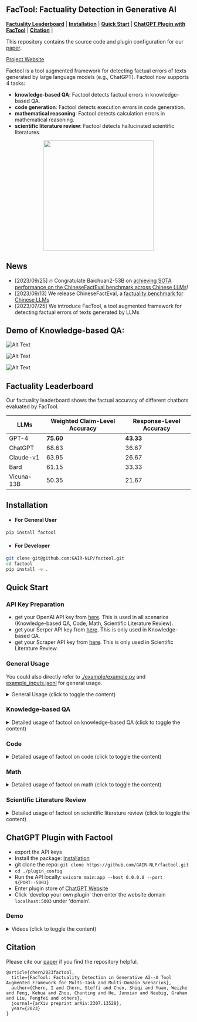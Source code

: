 ## FacTool: Factuality Detection in Generative AI
[**Factuality Leaderboard**](https://github.com/GAIR-NLP/factool#factuality-leaderboard) | 
[**Installation**](https://github.com/GAIR-NLP/factool#installation) | 
[**Quick Start**](https://github.com/GAIR-NLP/factool#quick-start) |
[**ChatGPT Plugin with FacTool**](https://github.com/GAIR-NLP/factool#chatgpt-plugin-with-factool) |
[**Citation**](https://github.com/GAIR-NLP/factool#citation) |

This repository contains the source code and plugin configuration for our [paper](https://arxiv.org/abs/2307.13528).

[Project Website](https://ethanc111.github.io/factool_website/)

Factool is a tool augmented framework for detecting factual errors of texts generated by large language models (e.g., ChatGPT). 
Factool now supports 4 tasks: 
* **knowledge-based QA**: Factool detects factual errors in knowledge-based QA.
* **code generation**: Factool detects execution errors in code generation.
* **mathematical reasoning**: Factool detects calculation errors in mathematical reasoning.
* **scientific literature review**: Factool detects hallucinated scientific literatures.

<p align="center"> 
<img src="figs/factool.png" width="300"/>
 </p>

## News
- [2023/09/25] 🔥 Congratulate Baichuan2-53B on [achieving SOTA performance on the ChineseFactEval benchmark across Chinese LLMs](https://zhuanlan.zhihu.com/p/658487952)!
- [2023/09/13] We release ChineseFactEval, a [factuality benchmark for Chinese LLMs](https://github.com/GAIR-NLP/factool/tree/main/datasets/chinese)
- [2023/07/25] We introduce FacTool, a tool augmented framework for detecting factual errors of texts generated by LLMs

## Demo of Knowledge-based QA: 

![Alt Text](./figs/factool_plugin_kbqa.gif)

![Alt Text](./figs/factool_chinese.gif)

![Alt Text](./figs/factool_japanese.gif)

## Factuality Leaderboard

Our factuality leaderboard shows the factual accuracy of different chatbots evaluated by FacTool.

| LLMs | Weighted Claim-Level Accuracy | Response-Level Accuracy |
| -------- | -------- | -------- |
| GPT-4  | **75.60**  | **43.33**  |
| ChatGPT  | 68.63  | 36.67  |
| Claude-v1  | 63.95  | 26.67 |
| Bard  | 61.15  | 33.33 |
| Vicuna-13B  | 50.35 | 21.67 |


## Installation

* #### For General User

```bash
pip install factool
```


* #### For Developer

```bash
git clone git@github.com:GAIR-NLP/factool.git
cd factool
pip install -e .
``` 
 

## Quick Start

### API Key Preparation
* get your OpenAI API key from [here](https://beta.openai.com/). This is used in all scenarios (Knowledge-based QA, Code, Math, Scientific Literature Review). 
* get your Serper API key from [here](https://serper.dev/). This is only used in Knowledge-based QA. 
* get your Scraper API key from [here](https://www.scraperapi.com/). This is only used in Scientific Literature Review. 

### General Usage

You could also directly refer to [./example/example.py](https://github.com/GAIR-NLP/factool/blob/main/example/example.py) and [example_inputs.jsonl](https://github.com/GAIR-NLP/factool/blob/main/example/example_inputs.jsonl) for general usage.

<details>
<summary>General Usage (click to toggle the content)</summary>

```python
export OPENAI_API_KEY=... # this is required in all tasks
export SERPER_API_KEY=... # this is required only in knowledge-based QA
export SCRAPER_API_KEY=... # this is requried only in scientific literature review
```

```python
# Initialize a list of inputs. "entry_point" is only needed when the task is "code generation"
# please refer to example_inputs.jsonl for example inputs for each category
inputs = [
            {"prompt": "<prompt1>", "response": "<response1>", "category": "<category1>", "entry_point": "<entry_point_1>"},
            {"prompt": "<prompt2>", "response": "<response2>", "category": "<category2>", "entry_point": "<entry_point_2>"},
          ...
        ]
```

where
* `prompt`: The prompt for the model to generate the response.
* `response`: The response generated by the model.
* `category`: The category of the task. it could be:
    * `kbqa`
    * `code`
    * `math`
    * `scientific`
* `entry_point`: The function name of the code snippet to be fact-checked in the response. Could be "null" if the category of the task is not `code`.

```python
from factool import Factool

# Initialize a Factool instance with the specified keys. foundation_model could be either "gpt-3.5-turbo" or "gpt-4"
factool_instance = Factool("gpt-4")

inputs = [
            {
                "prompt": "Introduce Graham Neubig",
                "response": "Graham Neubig is a professor at MIT",
                "category": "kbqa"
            },
            ...
]
response_list = factool_instance.run(inputs)

print(response_list)
```
</details>

### Knowledge-based QA
<details>
<summary>Detailed usage of factool on knowledge-based QA (click to toggle the content)</summary>


```python
export OPENAI_API_KEY=...
export SERPER_API_KEY=...
```


```python
from factool import Factool

# Initialize a Factool instance with the specified keys. foundation_model could be either "gpt-3.5-turbo" or "gpt-4"
factool_instance = Factool("gpt-4")

inputs = [
            {
                "prompt": "Introduce Graham Neubig",
                "response": "Graham Neubig is a professor at MIT",
                "category": "kbqa"
            },
]
response_list = factool_instance.run(inputs)

print(response_list)
```




The response_list should follow the following format:

```python
{
  "average_claim_level_factuality": avg_claim_level_factuality
  "average_response_level_factuality": avg_response_level_factuality
  "detailed_information": [
    {
      'prompt': prompt_1, 
      'response': response_1, 
      'category': 'kbqa', 
      'claims': [claim_11, claim_12, ..., claims_1n], 
      'queries': [[query_111, query_112], [query_121, query_122], ..[query_1n1, query_1n2]], 
      'evidences': [[evidences_with_source_11], [evidences_with_source_12], ..., [evidences_with_source_1n]], 
      'claim_level_factuality': [{claim_11, reasoning_11, error_11, correction_11, factuality_11}, {claim_12, reasoning_12, error_12, correction_12, factuality_12}, ..., {claim_1n, reasoning_1n, error_1n, correction_1n, factuality_1n}], 
      'response_level_factuality': factuality_1
    },
    {
      'prompt': prompt_2, 
      'response': response_2, 
      'category': 'kbqa',
      'claims': [claim_21, claim_22, ..., claims_2n], 
      'queries': [[query_211, query_212], [query_221, query_222], ..., [query_2n1, query_2n2]], 
      'evidences': [[evidences_with_source_21], [evidences_with_source_22], ..., [evidences_with_source_2n]], 
      'claim_level_factuality': [{claim_21, reasoning_21, error_21, correction_21, factuality_21}, {claim_22, reasoning_22, error_22, correction_22, factuality_22}, ..., {claim_2n, reasoning_2n, error_2n, correction_2n, factuality_2n}],
      'response_level_factuality': factuality_2,
    },
    ...
  ]
}
```

#### In this case, you will get:


```python
{
    'average_claim_level_factuality': 0.0,  
    'average_response_level_factuality': 0.0, 
    'detailed_information': [
        {
          'prompt': 'Introduce Graham Neubig',
          'response': 'Graham Neubig is a professor at MIT', 
          'category': 'kbqa', 'search_type': 'online', 
          'claims': [{'claim': 'Graham Neubig is a professor at MIT'}], 
          'queries': [['Graham Neubig current position', 'Is Graham Neubig a professor at MIT?']], 
          'evidences': [{'evidence': 'I am an Associate Professor of Computer Science at Carnegie Mellon University and CEO of Inspired Cognition. My research and development focuses on AI and ...', 'source': 'https://www.linkedin.com/in/graham-neubig-10b41616b'}, {'evidence': 'Missing: position | Show results with:position', 'source': 'https://www.linkedin.com/in/graham-neubig-10b41616b'}, {'evidence': 'My research is concerned with language and its role in human communication. In particular, my long-term research goal is to break down barriers in ...', 'source': 'https://miis.cs.cmu.edu/people/222215657/graham-neubig'}, {'evidence': 'My research focuses on handling human languages (like English or Japanese) with computers -- natural language processing. In particular, I am interested in ...', 'source': 'http://www.phontron.com/'}, {'evidence': 'Missing: current | Show results with:current', 'source': 'http://www.phontron.com/'}, {'evidence': 'Graham Neubig. I am an Associate Professor at the Carnegie Mellon University Language Technology Institute in the School of Computer Science, and work with ...', 'source': 'http://www.phontron.com/'}, {'evidence': 'Missing: MIT? | Show results with:MIT?', 'source': 'http://www.phontron.com/'}, {'evidence': 'Associate Professor, Language Technology Institute, Carnegie Mellon University Affiliated Faculty, Machine Learning Department, Carnegie Mellon University', 'source': 'https://www.phontron.com/research.php'}, {'evidence': 'Missing: MIT? | Show results with:MIT?', 'source': 'https://www.phontron.com/research.php'}, {'evidence': 'MIT Embodied Intelligence ... About the speaker: Graham ...', 'source': 'https://youtube.com/watch?v=CtcP5bvODzY'}],
          'claim_level_factuality': [
              {
                'reasoning': 'The given text is non-factual. The evidence provided clearly states that Graham Neubig is an Associate Professor of Computer Science at Carnegie Mellon University, not at MIT.', 
                'error': 'The error in the text is the incorrect affiliation of Graham Neubig. He is not a professor at MIT.', 
                'correction': 'Graham Neubig is a professor at Carnegie Mellon University.', 
                'factuality': False, 
                'claim': 'Graham Neubig is a professor at MIT'
              }
          ], 
          'response_level_factuality': False
       }
    ]
}
```

### Use with local chatbots
install fastchat([fastchat github repository]("https://github.com/lm-sys/FastChat/tree/main"))
``` python
pip install fastchat
```
#### RESTful API Server([doc]("https://github.com/lm-sys/FastChat/blob/main/docs/openai_api.md"))
First, launch the controller

```bash
python3 -m fastchat.serve.controller
```

Then, launch the model worker(s)

```bash
python3 -m fastchat.serve.model_worker --model-path lmsys/vicuna-7b-v1.3
```

Finally, launch the RESTful API server

```bash
python3 -m fastchat.serve.openai_api_server --host localhost --port 8000
```

Then, you can use factool powered by local chatbots by passing the model name you used in the fastchat module to our Factool initialization method

```python3
factool_instance = Factool("vicuna-7b-v1.3")
```

</details>








### Code





<details>
<summary>Detailed usage of factool on code (click to toggle the content)</summary>

```python
export OPENAI_API_KEY=...
```

```python

from factool import Factool

# Initialize a Factool instance with the specified keys. foundation_model could be either "gpt-3.5-turbo" or "gpt-4"
factool_instance = Factool("gpt-4")

inputs = [
        {
            "prompt": "def get_max_triples(n): \"\"\" You are given a positive integer n. You have to create an integer array a of length n. For each i (1 \u2264 i \u2264 n), the value of a[i] = i * i - i + 1. Return the number of triples (a[i], a[j], a[k]) of a where i < j < k, and a[i] + a[j] + a[k] is a multiple of 3. Example : Input: n = 5 Output: 1 Explanation: a = [1, 3, 7, 13, 21] The only valid triple is (1, 7, 13). \"\"\" Now implement the function get_max_triples using Python",
            "response": "def get_max_triples(n):\n    a = [i * i - i + 1 for i in range(1, n+1)]\n    count = 0\n    for i in range(n-2):\n        for j in range(i+1, n-1):\n            for k in range(j+1, n):\n                if (a[i] + a[j] + a[k]) % 3 == 0:\n                    count += 1\n    return count\n\nprint(get_max_triples(5)) # Output: 1",
            "category": "code",
            "entry_point": "get_max_triples"
        }
]

response_list = factool_instance.run(inputs)
print(response_list)
```


The response_list should follow the following format:

```python
response_list = 
{
    "average_claim_level_factuality": avg_claim_level_factuality,
    "average_response_level_factuality": avg_response_level_factuality,
    "detailed_information": [
      {
          'prompt': prompt_1, 
          'response': response_1, 
          'category': 'code',
          'entry_point': entry_point_1,
          'claim': claim_1,
          'testcases_queries': [testcase_query_11, testcase_query_12, testcase_query_13], 
          'potential_solutions_queries': [potential_solution_query_11, potential_solution_query_12, potential_solution_query_13], 
          'exec_results': [[evidences_111, evidences_112, evidences_113, evidences_114], [evidences_121, evidences_122, evidences_123, evidences_124], [evidences_131, evidences_132, evidences_133, evidences_134]],  # note that evidences_114, evidences_124, evidences_134 are the execution results of response_1 against testcase_query_11, testcase_query_12, and testcase_query_13, respectively.
          'claim_level_factuality': factuality_1,
          'response_level_factuality': factuality_1,
      },
      {
          'prompt': prompt_2, 
          'response': response_2, 
          'category': 'code',
          'entry_point': entry_point_2,
          'claim': claim_2,
          'testcases_queries': [testcase_query_21, testcase_query_22, testcase_query_23], 
          'potential_solutions_queries': [potential_solution_query_21, potential_solution_query_22, potential_solution_query_23], 
          'exec_results': [[evidences_211, evidences_212, evidences_213, evidences_214], [evidences_221, evidences_222, evidences_223, evidences_224], [evidences_231, evidences_232, evidences_233, evidences_234]], # note that evidences_214, evidences_224, evidences_234 are the execution results of response_1 against testcase_query_21, testcase_query_22, and testcase_query_23, respectively.
          'claim_level_factuality': factuality_2,
          'response_level_factuality': factuality_2,
      },
    ]
    ...
}
```



In this case, you will get:

```python
{
  "average_claim_level_factuality": 1.0,
  "average_response_level_factuality": 1.0,
  "detailed_information": [
    {
      'prompt': 'def get_max_triples(n): """ You are given a positive integer n. You have to create an integer array a of length n. For each i (1 ≤ i ≤ n), the value of a[i] = i * i - i + 1. Return the number of triples (a[i], a[j], a[k]) of a where i < j < k, and a[i] + a[j] + a[k] is a multiple of 3. Example : Input: n = 5 Output: 1 Explanation: a = [1, 3, 7, 13, 21] The only valid triple is (1, 7, 13). """ Now implement the function get_max_triples using Python',
      'response': 'def get_max_triples(n):\n    a = [i * i - i + 1 for i in range(1, n+1)]\n    count = 0\n    for i in range(n-2):\n        for j in range(i+1, n-1):\n            for k in range(j+1, n):\n                if (a[i] + a[j] + a[k]) % 3 == 0:\n                    count += 1\n    return count\n\nprint(get_max_triples(5)) # Output: 1', 
      'category': 'code',
      'entry_point': 'get_max_triples', 
      'claim': 'def get_max_triples(n):\n    a = [i * i - i + 1 for i in range(1, n+1)]\n    count = 0\n    for i in range(n-2):\n        for j in range(i+1, n-1):\n            for k in range(j+1, n):\n                if (a[i] + a[j] + a[k]) % 3 == 0:\n                    count += 1\n    return count\n\nprint(get_max_triples(5)) # Output: 1', 
      'testcases_queries': ['get_max_triples(5)', 'get_max_triples(10)', 'get_max_triples(3)'], 'potential_solutions_queries': ['def get_max_triples(n):\n    a = [i * i - i + 1 for i in range(1, n+1)]\n    count = 0\n    for i in range(n-2):\n        for j in range(i+1, n-1):\n            for k in range(j+1, n):\n                if (a[i] + a[j] + a[k]) % 3 == 0:\n                    count += 1\n    return count', 'def get_max_triples(n):\n    a = [i * i - i + 1 for i in range(1, n + 1)]\n    count = 0\n    for i in range(n):\n        for j in range(i + 1, n):\n            for k in range(j + 1, n):\n                if (a[i] + a[j] + a[k]) % 3 == 0:\n                    count += 1\n    return count', 'def get_max_triples(n):\n    a = [i * i - i + 1 for i in range(1, n+1)]\n    count = 0\n    for i in range(n):\n        for j in range(i+1, n):\n            for k in range(j+1, n):\n                if (a[i] + a[j] + a[k]) % 3 == 0:\n                    count += 1\n    return count', 'def get_max_triples(n):\n    a = [i * i - i + 1 for i in range(1, n+1)]\n    count = 0\n    for i in range(n-2):\n        for j in range(i+1, n-1):\n            for k in range(j+1, n):\n                if (a[i] + a[j] + a[k]) % 3 == 0:\n                    count += 1\n    return count\n\nprint(get_max_triples(5)) # Output: 1'], 
      'exec_results': [[1, 1, 1, 1], [36, 36, 36, 36], [0, 0, 0, 0]],
      'claim_level_factuality': True,
      'response_level_factuality': True
    }
  ]
}

```


</details>







### Math



<details>
<summary>Detailed usage of factool on math (click to toggle the content)</summary>

```python
export OPENAI_API_KEY=...
```


```python
from factool import Factool


# Initialize a Factool instance with the specified keys. foundation_model could be either "gpt-3.5-turbo" or "gpt-4"
factool_instance = Factool("gpt-4")

inputs = [
        {
            "prompt": "Stephen placed an online order for groceries.  His final bill came to $7023116.  Because this was through a delivery vendor, they tacked on a 25% fee to his final total and charged him $3.00 in delivery fees.  Stephen also added a $4.00 tip.  After the extra fees, what was the final price of Stephen's groceries?",
            "category": "math",
            "response": "Okay, here are the steps to solve this:\n* Stephen's initial grocery bill was $7023116\n* The delivery vendor charged a 25% fee on top of that. 25% of $7023116 is 0.25 * $7023116 = $1755779\n* They also charged a flat $3 delivery fee\n* Stephen added a $4 tip\n* So the total charges were:\n    * Initial groceries: $7023116\n    * 25% fee: $1755779\n    * Delivery fee: $3 \n    * Tip: $4\n* Adding all that up, the total final price was $7023116 + $1755779 + $3 + $4 = $8779902\n\nSo the final price of Stephen's groceries was $8779902"
        },
]

response_list = factool_instance.run(inputs)

print(response_list)
```

The response_list should follow the following format:

```python
{
    "average_claim_level_factuality": avg_claim_level_factuality,
    "average_response_level_factuality": avg_response_level_factuality,
    "detailed_information": [
      {
          'prompt': prompt_1, 
          'response': response_1, 
          'category': 'math', 
          'claims': [claim_11, claim_12, ..., claims_1n], 
          'queries': [query_11, query_12, ..., query_1n], 
          'execution_results': [exec_result_11, exec_result_12, ..., exec_result_1n],
          'claim_level_factuality': [factuality_11, factuality_12, ..., factuality_1n], 
          'response_level_factuality': factuality_1
      },
      {
          'prompt': prompt_2, 
          'response': response_2, 
          'category': 'math', 
          'claims': [claim_21, claim_22, ..., claims_2n], 
          'queries': [query_21, query_22, ..., query_2n], 
          'execution_results': [exec_result_21, exec_result_22, ..., exec_result_2n],
          'claim_level_factuality': [factuality_21, factuality_22, ..., factuality_2n], 
          'response_level_factuality': factuality_2
      },
      ...
    ]
}
```


In this case, you will get:

```python
{
  "average_claim_level_factuality": 0.5,
  "average_response_level_factuality": 0.0,
  "detailed_information": [
    {
      'prompt': "Stephen placed an online order for groceries.  His final bill came to $7023116.  Because this was through a delivery vendor, they tacked on a 25% fee to his final total and charged him $3.00 in delivery fees.  Stephen also added a $4.00 tip.  After the extra fees, what was the final price of Stephen's groceries?",
      'category': 'math',
      'response': "Okay, here are the steps to solve this:\n* Stephen's initial grocery bill was $7023116\n* The delivery vendor charged a 25% fee on top of that. 25% of $7023116 is 0.25 * $7023116 = $1755779\n* They also charged a flat $3 delivery fee\n* Stephen added a $4 tip\n* So the total charges were:\n    * Initial groceries: $7023116\n    * 25% fee: $1755779\n    * Delivery fee: $3 \n    * Tip: $4\n* Adding all that up, the total final price was $7023116 + $1755779 + $3 + $4 = $8779902\n\nSo the final price of Stephen's groceries was $8779902", 'claims': [{'math_calculation': '0.25 * 7023116', 'calculated_answer': '1755779'}, {'math_calculation': '7023116 + 1755779 + 3 + 4', 'calculated_answer': '8779902'}], 'queries': [{'python_snippet': 'print(0.25 * 7023116 == 1755779)'}, {'python_snippet': 'print(7023116 + 1755779 + 3 + 4 == 8779902)'}], 'execution_results': ['True', 'False'],
      'claim_level_factuality': [True, False],
      'response_level_factuality': False
    }
  ]
}
```


</details>






### Scientific Literature Review




<details>
<summary>Detailed usage of factool on scientific literature review (click to toggle the content)</summary>

```python
export OPENAI_API_KEY=...
export SCRAPER_API_KEY=...
```


```python
from factool import Factool

# Initialize a Factool instance with the specified keys. foundation_model could be either "gpt-3.5-turbo" or "gpt-4"
factool_instance = Factool("gpt-4")

inputs = [

        {
            "prompt": "Detail how machine learning algorithms are applied in data"
                      " analytics and the processes involved in training"
                      " these algorithms. Please cite relevant research papers"
                      " or textbooks to support your points, including the author's"
                      " name, the title of the work, and the year of publication.",
            "category": "scientific",
            "response": "Machine learning algorithms play a crucial role in data"
                        " analytics. They are used to extract insights and knowledge"
                        " from large datasets, which can be used to make informed"
                        " decisions and predictions. The following are the processes"
                        " involved in training machine learning algorithms:\n\n1. "
                        "Data Preprocessing: The first step in training a machine"
                        " learning algorithm is to preprocess the data. This involves"
                        " cleaning the data, handling missing values, "
                        "encoding categorical variables, and scaling the data. "
                        "The aim of preprocessing is to ensure that the data is in"
                        " a format that can be used by the machine learning algorithm.\n2. Feature Selection: Once the data has been preprocessed, the next step is to select the relevant features that will be used to train the machine learning algorithm. This involves identifying the features that are most important for predicting the target variable. Feature selection can be done using various techniques, such as filter methods, wrapper methods, and embedded methods.\n3. Model Selection: After feature selection, the next step is to select the appropriate machine learning algorithm to use. There are various types of machine learning algorithms, such as supervised learning, unsupervised learning, and reinforcement learning. The choice of algorithm depends on the nature of the problem and the type of data available.\n4. Training the Model: Once the model has been selected, the next step is to train the machine learning algorithm using the preprocessed data. This involves using a training set of data to optimize the parameters of the model so that it can accurately predict the target variable.\n5. Model Evaluation: After the model has been trained, the next step is to evaluate its performance. This involves testing the model on a separate test set of data and measuring its accuracy, precision, recall, and other performance metrics.\n6. Model Deployment: Once the model has been evaluated and fine-tuned, it can be deployed in a production environment. This involves integrating the model into a larger system or workflow, and monitoring its performance over time.\n\nResearch papers and textbooks that support the above points include:\n\n* \"An Introduction to Machine Learning\" by Alpaydin, B., (2010) which provides a comprehensive overview of machine learning algorithms and their applications.\n* \"Data Mining: Concepts and Techniques\" by Han, J., Kamber, B., & Pei, J., (2011) which provides a detailed introduction to data mining and its applications.\n* \"Machine Learning: Trends, Perspectives, and Prospects\" by Kamber, B., & Pei, J., (2012) which provides an overview of the current trends and future prospects of machine learning.\n* \"Machine Learning for Data Mining\" by He, C., & Wang, Y., (2015) which provides an in-depth introduction to machine learning algorithms and their applications in data mining."
        },
]

response_list = factool_instance.run(inputs)

print(response_list)
```

The response_list should follow the following format:

```python
{
  "average_claim_level_factuality": avg_claim_level_factuality,
  "average_response_level_factuality": avg_response_level_factuality,
  "detailed_information": [
    {
        'prompt': prompt_1, 
        'response': response_1, 
        'category': 'scientific', 
        'claims': [claim_11, claim_12, ..., claims_1n], 
        'queries': [query_11, query_12, ..., query_1n], 
        'evidences': [evidences_11, evidences_12, ..., evidences_1n], 
        'claim_level_factuality': [{claim_11, evidence_11, error_11, factuality_11}, {claim_12, evidence_12, error_12, factuality_12}, ..., {claim_1n, evidence_1n, error_1n, factuality_1n}], 
        'response_level_factuality': factuality_1
    },
    {
        'prompt': prompt_2, 
        'response': response_2, 
        'category': 'scientific', 
        'claims': [claim_21, claim_22, ..., claims_2n], 
        'queries': [query_21, query_22, ..., query_2n],
        'evidences': [evidences_21, evidences_22, ..., evidences_2n], 
        'claim_level_factuality': [{claim_21, evidence_21, error_21, factuality_21}, {claim_22, evidence_22, error_22, factuality_22}, ..., {claim_2n, evidence_2n, error_2n, factuality_2n}], 
        'response_level_factuality': factuality_2
    },
    ...
  ]
}
```

In this case, you will get:

```python
{
    "average_claim_level_factuality": 0.0, 
    "average_response_level_factuality": 0.0, 
    "detailed_information": [
      {
        'prompt': "Detail how machine learning algorithms are applied in data analytics and the processes involved in training these algorithms. Please cite relevant research papers or textbooks to support your points, including the author's name, the title of the work, and the year of publication.", 'response': 'Machine learning algorithms play a crucial role in data analytics. They are used to extract insights and knowledge from large datasets, which can be used to make informed decisions and predictions. The following are the processes involved in training machine learning algorithms:\n\n1. Data Preprocessing: The first step in training a machine learning algorithm is to preprocess the data. This involves cleaning the data, handling missing values, encoding categorical variables, and scaling the data. The aim of preprocessing is to ensure that the data is in a format that can be used by the machine learning algorithm.\n2. Feature Selection: Once the data has been preprocessed, the next step is to select the relevant features that will be used to train the machine learning algorithm. This involves identifying the features that are most important for predicting the target variable. Feature selection can be done using various techniques, such as filter methods, wrapper methods, and embedded methods.\n3. Model Selection: After feature selection, the next step is to select the appropriate machine learning algorithm to use. There are various types of machine learning algorithms, such as supervised learning, unsupervised learning, and reinforcement learning. The choice of algorithm depends on the nature of the problem and the type of data available.\n4. Training the Model: Once the model has been selected, the next step is to train the machine learning algorithm using the preprocessed data. This involves using a training set of data to optimize the parameters of the model so that it can accurately predict the target variable.\n5. Model Evaluation: After the model has been trained, the next step is to evaluate its performance. This involves testing the model on a separate test set of data and measuring its accuracy, precision, recall, and other performance metrics.\n6. Model Deployment: Once the model has been evaluated and fine-tuned, it can be deployed in a production environment. This involves integrating the model into a larger system or workflow, and monitoring its performance over time.\n\nResearch papers and textbooks that support the above points include:\n\n* "An Introduction to Machine Learning" by Alpaydin, B., (2010) which provides a comprehensive overview of machine learning algorithms and their applications.\n* "Data Mining: Concepts and Techniques" by Han, J., Kamber, B., & Pei, J., (2011) which provides a detailed introduction to data mining and its applications.\n* "Machine Learning: Trends, Perspectives, and Prospects" by Kamber, B., & Pei, J., (2012) which provides an overview of the current trends and future prospects of machine learning.\n* "Machine Learning for Data Mining" by He, C., & Wang, Y., (2015) which provides an in-depth introduction to machine learning algorithms and their applications in data mining.', 
        'category': 'scientific', 
        'claims': [{'paper_title': 'An Introduction to Machine Learning', 'paper_author(s)': 'Alpaydin, B.', 'paper_pub_year': '2010'}, {'paper_title': 'Data Mining: Concepts and Techniques', 'paper_author(s)': 'Han, J., Kamber, B., & Pei, J.', 'paper_pub_year': '2011'}, {'paper_title': 'Machine Learning: Trends, Perspectives, and Prospects', 'paper_author(s)': 'Kamber, B., & Pei, J.', 'paper_pub_year': '2012'}, {'paper_title': 'Machine Learning for Data Mining', 'paper_author(s)': 'He, C., & Wang, Y.', 'paper_pub_year': '2015'}], 
        'queries': ['An Introduction to Machine Learning', 'Data Mining: Concepts and Techniques', 'Machine Learning: Trends, Perspectives, and Prospects', 'Machine Learning for Data Mining'], 
        'evidences': [{'title': 'Introduction to machine learning', 'author': ['Y Baştanlar', 'M Özuysal'], 'pub_year': '2014'}, {'title': 'Data mining: Data mining concepts and techniques', 'author': ['S Agarwal'], 'pub_year': '2013'}, {'title': 'Machine learning: Trends, perspectives, and prospects', 'author': ['MI Jordan', 'TM Mitchell'], 'pub_year': '2015'}, {'title': 'Machine learning and data mining', 'author': ['TM Mitchell'], 'pub_year': '1999'}], 
        'claim_level_factuality': [{'generated_paper_title': 'An Introduction to Machine Learning', 'generated_paper_author(s)': 'Alpaydin, B.', 'generated_paper_pub_year': '2010', 'actual_paper_title': 'Introduction to machine learning', 'actual_paper_author(s)': ['Y Baştanlar', 'M Özuysal'], 'actual_paper_pub_year': '2014', 'error': ['wrong_paper_author(s)', 'wrong_paper_pub_year'], 'factuality': False}, {'generated_paper_title': 'Data Mining: Concepts and Techniques', 'generated_paper_author(s)': 'Han, J., Kamber, B., & Pei, J.', 'generated_paper_pub_year': '2011', 'actual_paper_title': 'Data mining: Data mining concepts and techniques', 'actual_paper_author(s)': ['S Agarwal'], 'actual_paper_pub_year': '2013', 'error': ['wrong_paper_title', 'wrong_paper_author(s)', 'wrong_paper_pub_year'], 'factuality': False}, {'generated_paper_title': 'Machine Learning: Trends, Perspectives, and Prospects', 'generated_paper_author(s)': 'Kamber, B., & Pei, J.', 'generated_paper_pub_year': '2012', 'actual_paper_title': 'Machine learning: Trends, perspectives, and prospects', 'actual_paper_author(s)': ['MI Jordan', 'TM Mitchell'], 'actual_paper_pub_year': '2015', 'error': ['wrong_paper_author(s)', 'wrong_paper_pub_year'], 'factuality': False}, {'generated_paper_title': 'Machine Learning for Data Mining', 'generated_paper_author(s)': 'He, C., & Wang, Y.', 'generated_paper_pub_year': '2015', 'actual_paper_title': 'Machine learning and data mining', 'actual_paper_author(s)': ['TM Mitchell'], 'actual_paper_pub_year': '1999', 'error': ['wrong_paper_title', 'wrong_paper_author(s)', 'wrong_paper_pub_year'], 'factuality': False}], 
        'response_level_factuality': False
      }
    ]
}
```



</details>



 

## ChatGPT Plugin with Factool
* export the API keys
* Install the package: [Installation](#installation)
* git clone the repo: `git clone https://github.com/GAIR-NLP/factool.git`
* `cd ./plugin_config`
* Run the API locally: `uvicorn main:app --host 0.0.0.0 --port ${PORT:-5003}`
* Enter plugin store of [ChatGPT Website](https://chat.openai.com/?model=gpt-4-plugins)
* Click 'develop your own plugin' then enter the website domain `localhost:5003` under 'domain'.

### Demo

<details>
<summary>Videos (click to toggle the content)</summary>

Knowledge-based QA: 

![Alt Text](./figs/factool_plugin_kbqa2.gif)

![Alt Text](./figs/factool_plugin_kbqa3.gif)

Code: 

![Alt Text](./figs/factool_plugin_code.gif)

Math: 

![Alt Text](./figs/factool_plugin_math.gif)

Scientific Literature Review: 

![Alt Text](./figs/factool_plugin_scientific.gif)

</details>

## Citation
Please cite our [paper](https://arxiv.org/abs/2307.13528) if you find the repository helpful.
```
@article{chern2023factool,
  title={FacTool: Factuality Detection in Generative AI--A Tool Augmented Framework for Multi-Task and Multi-Domain Scenarios},
  author={Chern, I and Chern, Steffi and Chen, Shiqi and Yuan, Weizhe and Feng, Kehua and Zhou, Chunting and He, Junxian and Neubig, Graham and Liu, Pengfei and others},
  journal={arXiv preprint arXiv:2307.13528},
  year={2023}
}
```
